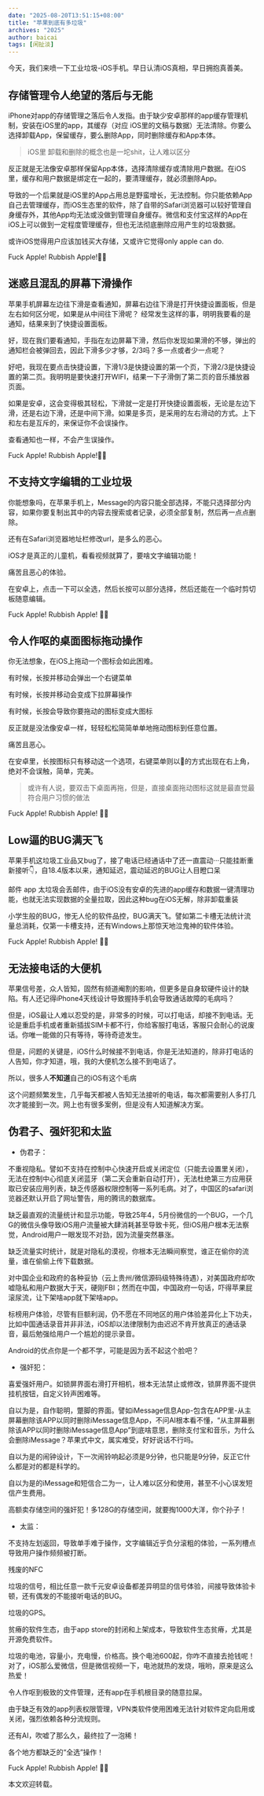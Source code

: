 ```yaml
---
date: "2025-08-20T13:51:15+08:00"
title: "苹果到底有多垃圾"
archives: "2025"
author: baicai
tags: [闲扯淡]
---
```


今天，我们来喷一下工业垃圾-iOS手机。早日认清iOS真相，早日拥抱真善美。

## 存储管理令人绝望的落后与无能

iPhone对app的存储管理之落后令人发指。由于缺少安卓那样的app缓存管理机制，安装在iOS里的app，其缓存（对应 iOS里的文稿与数据）无法清除。你要么选择卸载App，保留缓存，要么删除App，同时删除缓存和App本体。

> iOS里 卸载和删除的概念也是一坨shit，让人难以区分

反正就是无法像安卓那样保留App本体，选择清除缓存或清除用户数据。在iOS 里，缓存和用户数据是绑定在一起的，要清理缓存，就必须删除App。

导致的一个后果就是iOS里的App占用总是野蛮增长，无法控制。你只能依赖App自己去管理缓存，而iOS生态里的软件，除了自带的Safari浏览器可以较好管理自身缓存外，其他App均无法或没做到管理自身缓存。微信和支付宝这样的App在iOS上可以做到一定程度管理缓存，但也无法彻底删除应用产生的垃圾数据。

或许iOS觉得用户应该加钱买大存储，又或许它觉得only apple can do.

Fuck Apple! Rubbish Apple!🤬🖕

## 迷惑且混乱的屏幕下滑操作

苹果手机屏幕左边往下滑是查看通知，屏幕右边往下滑是打开快捷设置面板，但是左右如何区分呢，如果是从中间往下滑呢？
经常发生这样的事，明明我要看的是通知，结果来到了快捷设置面板。

好，现在我们要看通知，手指在左边屏幕下滑，然后你发现如果滑的不够，弹出的通知栏会被弹回去，因此下滑多少才够，2/3吗？多一点或者少一点呢？

好吧，我现在要点击快捷设置，下滑1/3是快捷设置的第一个页，下滑2/3是快捷设置的第二页。我明明是要快速打开WIFI，结果一下子滑倒了第二页的音乐播放器页面。


如果是安卓，这会变得极其轻松，下滑就一定是打开快捷设置面板，无论是左边下滑，还是右边下滑，还是中间下滑。如果是多页，是采用的左右滑动的方式。上下和左右是互斥的，来保证你不会误操作。

查看通知也一样，不会产生误操作。

Fuck Apple! Rubbish Apple!🤬🖕

## 不支持文字编辑的工业垃圾

你能想象吗，在苹果手机上，Message的内容只能全部选择，不能只选择部分内容，如果你要复制出其中的内容去搜索或者记录，必须全部复制，然后再一点点删除。

还有在Safari浏览器地址栏修改url，是多么的恶心。

iOS才是真正的儿童机，看看视频就算了，要啥文字编辑功能！

痛苦且恶心的体验。

在安卓上，点击一下可以全选，然后长按可以部分选择，然后还能在一个临时剪切板随意编辑。

Fuck Apple! Rubbish Apple! 🤬🖕

## 令人作呕的桌面图标拖动操作

你无法想象，在iOS上拖动一个图标会如此困难。

有时候，长按并移动会弹出一个右键菜单

有时候，长按并移动会变成下拉屏幕操作

有时候，长按会导致你要拖动的图标变成大图标

反正就是没法像安卓一样，轻轻松松简简单单地拖动图标到任意位置。

痛苦且恶心。

在安卓里，长按图标只有移动这一个选项，右键菜单则以💬的方式出现在右上角，绝对不会误触，简单，完美。

> 或许有人说，要双击下桌面再拖，但是，直接桌面拖动图标这就是最直觉最符合用户习惯的做法

Fuck Apple! Rubbish Apple! 🤬🖕

## Low逼的BUG满天飞
苹果手机这垃圾工业品又bug了，接了电话已经通话中了还一直震动···只能挂断重新接听👇，自18.4版本以来，通知延迟，震动延迟的BUG让人目瞪口呆

邮件 app 太垃圾会丢邮件，由于iOS没有安卓的先进的app缓存和数据一键清理功能，也就无法实现数据的全量拉取，因此这种bug在iOS无解，除非卸载重装

小学生般的BUG，惨无人伦的软件品控，BUG满天飞。譬如第二卡槽无法统计流量总消耗，仅第一卡槽支持，还有Windows上那惊天地泣鬼神的软件体验。

Fuck Apple! Rubbish Apple! 🤬🖕

## 无法接电话的大便机
苹果信号差，众人皆知，固然有频道阉割的影响，但更多是自身软硬件设计的缺陷。有人还记得iPhone4天线设计导致握持手机会导致通话故障的毛病吗？

但是，iOS最让人难以忍受的是，非常多的时候，可以打电话，却接不到电话。无论是重启手机或者重新插拔SIM卡都不行，你给客服打电话，客服只会耐心的说废话。你唯一能做的只有等待，等待奇迹发生。

但是，问题的关键是，iOS什么时候接不到电话，你是无法知道的，除非打电话的人告知，你才知道，哦，我的大便机怎么接不到电话了。

所以，很多人**不知道**自己的iOS有这个毛病

这个问题频繁发生，几乎每天都被人告知无法接听的电话，每次都需要别人多打几次才能接到一次。网上也有很多案例，但是没有人知道解决方案。

## 伪君子、强奸犯和太监
- 伪君子：

不重视隐私。譬如不支持在控制中心快速开启或关闭定位（只能去设置里关闭），无法在控制中心彻底关闭蓝牙（第二天会重新自动打开），无法杜绝第三方应用获取已安装应用列表，缺乏传感器权限控制等一系列毛病。对了，中国区的safari浏览器还默认开启了网址警告，用的腾讯的数据库。

缺乏最直观的流量统计和显示功能，导致25年4，5月份微信的一个BUG，一个几G的微信头像导致iOS用户流量被大肆消耗甚至导致卡死，但iOS用户根本无法察觉，Android用户一眼发现不对劲，因为流量突然暴涨。

缺乏流量实时统计，就是对隐私的漠视，你根本无法瞬间察觉，谁正在偷你的流量，谁在偷偷上传下载数据。

对中国企业和政府的各种妥协（云上贵州/微信源码级特殊待遇），对美国政府却吹嘘隐私和用户数据大于天，硬刚FBI；然而在中国，中国政府一句话，吓得苹果屁滚尿流，让下架啥app就下架啥app。

标榜用户体验，尽管有巨额利润，仍不愿在不同地区的用户体验差异化上下功夫，比如中国通话录音并非非法，iOS却以法律限制为由迟迟不肯开放真正的通话录音，最后勉强给用户一个尴尬的提示录音。

Android的优点你是一个都不学，可能是因为丢不起这个脸吧？

- 强奸犯：

喜爱强奸用户。如锁屏界面右滑打开相机，根本无法禁止或修改，锁屏界面不提供挂机按钮，自定义铃声困难等。

自以为是，自作聪明，蹩脚的界面。譬如iMessage信息App-包含在APP里-从主屏幕删除该APP以同时删除iMessage信息App，不问AI根本看不懂，“从主屏幕删除该APP以同时删除iMessage信息App”到底啥意思，删除支付宝和音乐，为什么会删除iMessage？苹果式中文，属实难受，好好说话不行吗。

自以为是的闹钟设计，下一次闹铃响起必须是9分钟，也只能是9分钟，反正它什么都是对的都是科学的。

自以为是的iMessage和短信合二为一，让人难以区分和使用，甚至不小心误发短信产生费用。

高额卖存储空间的强奸犯！多128G的存储空间，就要掏1000大洋，你个孙子！

- 太监：

不支持左划返回，导致单手难于操作，文字编辑近乎负分滚粗的体验，一系列槽点导致用户操作频频被打断。

残废的NFC

垃圾的信号，相比任意一款千元安卓设备都差异明显的信号体验，间接导致体验卡顿，还有偶发的不能接听电话的BUG。

垃圾的GPS。

贫瘠的软件生态，由于app store的封闭和上架成本，导致软件生态贫瘠，尤其是开源免费软件。

垃圾的电池，容量小，充电慢，价格高。换个电池600起，你咋不直接去抢钱呢！对了，iOS那么爱微信，但是微信视频一下，电池就热的发烧，哦哟，原来是这么热爱！

令人作呕到极致的文件管理，还有app在手机根目录的随意拉屎。

由于缺乏有效的app列表权限管理，VPN类软件使用困难无法针对软件定向启用或关闭，强烈依赖各种分流规则。

还有AI，吹嘘了那么久，最终拉了一泡稀！

各个地方都缺乏的“全选”操作！


Fuck Apple! Rubbish Apple! 🤬🖕

本文欢迎转载。